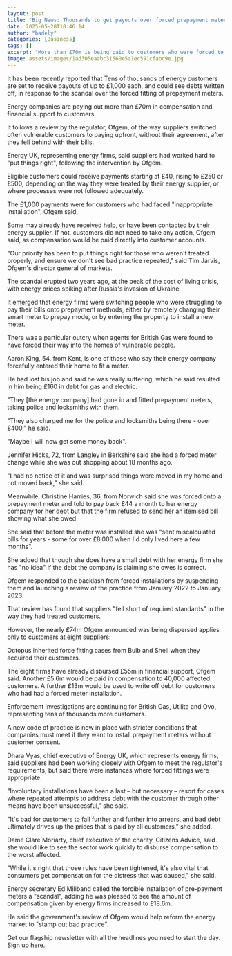 ```yaml
---
layout: post
title: "Big News: Thousands to get payouts over forced prepayment meter fitting"
date: 2025-05-28T10:46:14
author: "badely"
categories: [Business]
tags: []
excerpt: "More than £70m is being paid to customers who were forced to switch to prepaying for energy."
image: assets/images/1ad305eaabc31560e5a1ec591cfabc9e.jpg
---
```


It has been recently reported that Tens of thousands of energy customers are set to receive payouts of up to £1,000 each, and could see debts written off, in response to the scandal over the forced fitting of prepayment meters.

Energy companies are paying out more than £70m in compensation and financial support to customers.

It follows a review by the regulator, Ofgem, of the way suppliers switched often vulnerable customers to paying upfront, without their agreement, after they fell behind with their bills.

Energy UK, representing energy firms, said suppliers had worked hard to "put things right", following the intervention by Ofgem.

Eligible customers could receive payments starting at £40, rising to £250 or £500, depending on the way they were treated by their energy supplier, or where processes were not followed adequately.

The £1,000 payments were for customers who had faced "inappropriate installation", Ofgem said.

Some may already have received help, or have been contacted by their energy supplier. If not, customers did not need to take any action, Ofgem said, as compensation would be paid directly into customer accounts.

"Our priority has been to put things right for those who weren't treated properly, and ensure we don't see bad practice repeated," said Tim Jarvis, Ofgem's director general of markets.

The scandal erupted two years ago, at the peak of the cost of living crisis, with energy prices spiking after Russia's invasion of Ukraine.

It emerged that energy firms were switching people who were struggling to pay their bills onto prepayment methods, either by remotely changing their smart meter to prepay mode, or by entering the property to install a new meter.

There was a particular outcry when agents for British Gas were found to have forced their way into the homes of vulnerable people.

Aaron King, 54, from Kent, is one of those who say their energy company forcefully entered their home to fit a meter.

He had lost his job and said he was really suffering, which he said resulted in him being £160 in debt for gas and electric.

"They [the energy company] had gone in and fitted prepayment meters, taking police and locksmiths with them.

"They also charged me for the police and locksmiths being there - over £400," he said.

"Maybe I will now get some money back".

Jennifer Hicks, 72, from Langley in Berkshire said she had a forced meter change while she was out shopping about 18 months ago.

"I had no notice of it and was surprised things were moved in my home and not moved back," she said.

Meanwhile, Christine Harries, 36, from Norwich said she was forced onto a prepayment meter and told to pay back £44 a month to her energy company for her debt but that the firm refused to send her an itemised bill showing what she owed. 

She said that before the meter was installed she was "sent miscalculated bills for years - some for over £8,000 when I'd only lived here a few months".

She added that though she does have a small debt with her energy firm she has "no idea" if the debt the company is claiming she owes is correct.

Ofgem responded to the backlash from forced installations by suspending them and launching a review of the practice from January 2022 to January 2023.

That review has found that suppliers "fell short of required standards" in the way they had treated customers.

However, the nearly £74m Ofgem announced was being dispersed applies only to customers at eight suppliers: 

Octopus inherited force fitting cases from Bulb and Shell when they acquired their customers.

The eight firms have already disbursed £55m in financial support, Ofgem said. Another £5.6m would be paid in compensation to 40,000 affected customers. A further £13m would be used to write off debt for customers who had had a forced meter installation.

Enforcement investigations are continuing for British Gas, Utilita and Ovo, representing tens of thousands more customers.

A new code of practice is now in place with stricter conditions that companies must meet if they want to install prepayment meters without customer consent.

Dhara Vyas, chief executive of Energy UK, which represents energy firms, said suppliers had been working closely with Ofgem to meet the regulator's requirements, but said there were instances where forced fittings were appropriate.

"Involuntary installations have been a last – but necessary – resort for cases where repeated attempts to address debt with the customer through other means have been unsuccessful," she said.

"It's bad for customers to fall further and further into arrears, and bad debt ultimately drives up the prices that is paid by all customers," she added.

Dame Clare Moriarty, chief executive of the charity, Citizens Advice, said she would like to see the sector work quickly to disburse compensation to the worst affected.

"While it's right that those rules have been tightened, it's also vital that consumers get compensation for the distress that was caused," she said.

Energy secretary Ed Miliband called the forcible installation of pre-payment meters a "scandal", adding he was pleased to see the amount of compensation given by energy firms increased to £18.6m. 

He said the government's review of Ofgem would help reform the energy market to "stamp out bad practice".

Get our flagship newsletter with all the headlines you need to start the day. Sign up here.

